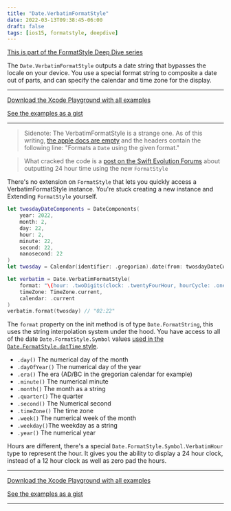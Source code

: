 ```yaml
---
title: "Date.VerbatimFormatStyle"
date: 2022-03-13T09:38:45-06:00
draft: false
tags: [ios15, formatstyle, deepdive]
---
```


[This is part of the FormatStyle Deep Dive series](/posts/formatstyle-deep-dive)

The `Date.VerbatimFormatStyle` outputs a date string that bypasses the locale on your device. You use a special format string to composite a date out of parts, and can specify the calendar and time zone for the display.

<hr>

[Download the Xcode Playground with all examples](https://github.com/brettohland/FormatStylesDeepDive/)

[See the examples as a gist](https://gist.github.com/brettohland/0bafc12c89143d5e493e349341b31e9e)

<hr>

> Sidenote: The VerbatimFormatStyle is a strange one. As of this writing, [the apple docs are empty](https://developer.apple.com/documentation/foundation/formatstyle) and the headers contain the following line: "Formats a `Date` using the given format."

> What cracked the code is a [post on the Swift Evolution Forums](https://forums.swift.org/t/new-date-formatstyle-anyway-to-do-24-hour/52994/34) about outputting 24 hour time using the new `FormatStyle`

There's no extension on `FormatStyle` that lets you quickly access a VerbatimFormatStyle instance. You're stuck creating a new instance and Extending `FormatStyle` yourself.

```Swift
let twosdayDateComponents = DateComponents(
    year: 2022,
    month: 2,
    day: 22,
    hour: 2,
    minute: 22,
    second: 22,
    nanosecond: 22
)
let twosday = Calendar(identifier: .gregorian).date(from: twosdayDateComponents)!

let verbatim = Date.VerbatimFormatStyle(
    format: "\(hour: .twoDigits(clock: .twentyFourHour, hourCycle: .oneBased)):\(minute: .twoDigits)",
    timeZone: TimeZone.current,
    calendar: .current
)
verbatim.format(twosday) // "02:22"
```

The `format` property on the init method is of type `Date.FormatString`, this uses the string interpolation system under the hood. You have access to all of the date `Date.FormatStyle.Symbol` values [used in the `Date.FormatStyle.datTime` style](/posts/date-and-formatstyle-and-you).

- `.day()` The numerical day of the month
- `.dayOfYear()` The numerical day of the year
- `.era()` The era (AD/BC in the gregorian calendar for example)
- `.minute()` The numerical minute
- `.month()` The month as a string
- `.quarter()` The quarter
- `.second()` The Numerical second
- `.timeZone()` The time zone
- `.week()` The numerical week of the month
- `.weekday()`The weekday as a string
- `.year()` The numerical year

Hours are different, there's a special `Date.FormatStyle.Symbol.VerbatimHour` type to represent the hour. It gives you the ability to display a 24 hour clock, instead of a 12 hour clock as well as zero pad the hours.

<hr>

[Download the Xcode Playground with all examples](https://github.com/brettohland/FormatStylesDeepDive/)

[See the examples as a gist](https://gist.github.com/brettohland/0bafc12c89143d5e493e349341b31e9e)

<hr>